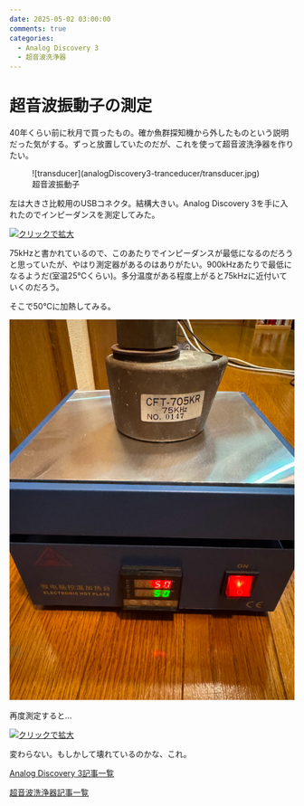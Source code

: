 ```yaml
---
date: 2025-05-02 03:00:00
comments: true
categories:
  - Analog Discovery 3
  - 超音波洗浄器
---
```


# 超音波振動子の測定

40年くらい前に秋月で買ったもの。確か魚群探知機から外したものという説明だった気がする。ずっと放置していたのだが、これを使って超音波洗浄器を作りたい。

<figure markdown="span">
![transducer](analogDiscovery3-tranceducer/transducer.jpg)
<figcaption>超音波振動子</figcaption>
</figure markdown="span">

左は大きさ比較用のUSBコネクタ。結構大きい。Analog Discovery 3を手に入れたのでインピーダンスを測定してみた。

<a href="/ruimo-blog/blog/analogDiscovery3-tranceducer/impedance.jpg" target="_blank">
  <img src="/ruimo-blog/blog/analogDiscovery3-tranceducer/impedance.jpg" width="800" alt="クリックで拡大">
</a>

75kHzと書かれているので、このあたりでインピーダンスが最低になるのだろうと思っていたが、やはり測定器があるのはありがたい。900kHzあたりで最低になるようだ(室温25℃くらい)。多分温度がある程度上がると75kHzに近付いていくのだろう。

そこで50℃に加熱してみる。

![50℃](analogDiscovery3-tranceducer/50.jpg)

再度測定すると...

<a href="/ruimo-blog/blog/analogDiscovery3-tranceducer/impedance-50.jpg" target="_blank">
  <img src="/ruimo-blog/blog/analogDiscovery3-tranceducer/impedance-50.jpg" width="800" alt="クリックで拡大">
</a>

変わらない。もしかして壊れているのかな、これ。

[Analog Discovery 3記事一覧](/ruimo-blog/blog/category/analog-discovery-3)

[超音波洗浄器記事一覧](/ruimo-blog/blog/category/超音波洗浄器)
